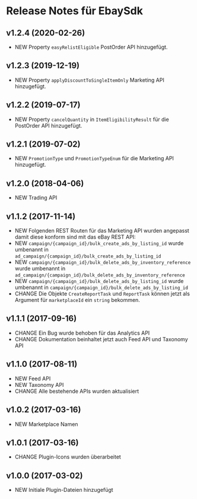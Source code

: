 # Release Notes für EbaySdk

## v1.2.4 (2020-02-26)
- NEW Property `easyRelistEligible` PostOrder API hinzugefügt.

## v1.2.3 (2019-12-19)
- NEW Property `applyDiscountToSingleItemOnly` Marketing API hinzugefügt.

## v1.2.2 (2019-07-17)
- NEW Property `cancelQuantity` in `ItemEligibilityResult` für die PostOrder API hinzugefügt.

## v1.2.1 (2019-07-02)
- NEW `PromotionType` und `PromotionTypeEnum` für die Marketing API hinzugefügt.

## v1.2.0 (2018-04-06)
- NEW Trading API

## v1.1.2 (2017-11-14)
- NEW Folgenden REST Routen für das Marketing API wurden angepasst damit diese konform sind mit das eBay REST API:
- NEW `campaign/{campaign_id}/bulk_create_ads_by_listing_id` wurde umbenannt in `ad_campaign/{campaign_id}/bulk_create_ads_by_listing_id`
- NEW `campaign/{campaign_id}/bulk_delete_ads_by_inventory_reference` wurde umbenannt in `ad_campaign/{campaign_id}/bulk_delete_ads_by_inventory_reference`
- NEW `campaign/{campaign_id}/bulk_delete_ads_by_listing_id` wurde umbenannt in `campaign/{campaign_id}/bulk_delete_ads_by_listing_id`
- CHANGE Die Objekte `CreateReportTask` und `ReportTask` können jetzt als Argument für `marketplaceId` ein `string` bekommen.

## v1.1.1 (2017-09-16)
- CHANGE Ein Bug wurde behoben für das Analytics API
- CHANGE Dokumentation beinhaltet jetzt auch Feed API und Taxonomy API

## v1.1.0 (2017-08-11)
- NEW Feed API 
- NEW Taxonomy API
- CHANGE Alle bestehende APIs wurden aktualisiert

## v1.0.2 (2017-03-16)
- NEW Marketplace Namen

## v1.0.1 (2017-03-16)
- CHANGE Plugin-Icons wurden überarbeitet

## v1.0.0 (2017-03-02)
- NEW Initiale Plugin-Dateien hinzugefügt